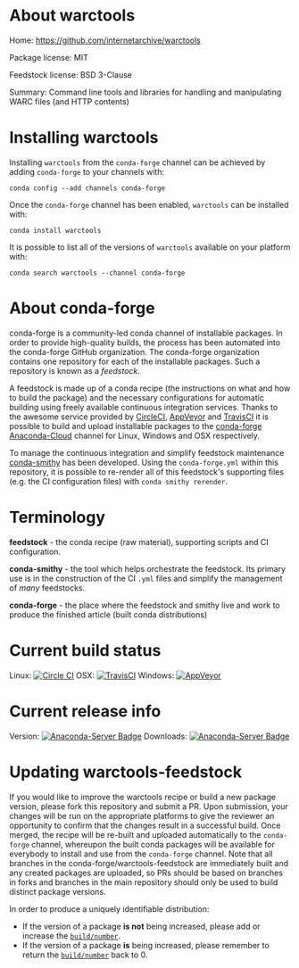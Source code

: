 About warctools
===============

Home: https://github.com/internetarchive/warctools

Package license: MIT

Feedstock license: BSD 3-Clause

Summary: Command line tools and libraries for handling and manipulating WARC files (and HTTP contents)



Installing warctools
====================

Installing `warctools` from the `conda-forge` channel can be achieved by adding `conda-forge` to your channels with:

```
conda config --add channels conda-forge
```

Once the `conda-forge` channel has been enabled, `warctools` can be installed with:

```
conda install warctools
```

It is possible to list all of the versions of `warctools` available on your platform with:

```
conda search warctools --channel conda-forge
```



About conda-forge
=================

conda-forge is a community-led conda channel of installable packages.
In order to provide high-quality builds, the process has been automated into the
conda-forge GitHub organization. The conda-forge organization contains one repository
for each of the installable packages. Such a repository is known as a *feedstock*.

A feedstock is made up of a conda recipe (the instructions on what and how to build
the package) and the necessary configurations for automatic building using freely
available continuous integration services. Thanks to the awesome service provided by
[CircleCI](https://circleci.com/), [AppVeyor](http://www.appveyor.com/)
and [TravisCI](https://travis-ci.org/) it is possible to build and upload installable
packages to the [conda-forge](https://anaconda.org/conda-forge)
[Anaconda-Cloud](http://docs.anaconda.org/) channel for Linux, Windows and OSX respectively.

To manage the continuous integration and simplify feedstock maintenance
[conda-smithy](http://github.com/conda-forge/conda-smithy) has been developed.
Using the ``conda-forge.yml`` within this repository, it is possible to re-render all of
this feedstock's supporting files (e.g. the CI configuration files) with ``conda smithy rerender``.


Terminology
===========

**feedstock** - the conda recipe (raw material), supporting scripts and CI configuration.

**conda-smithy** - the tool which helps orchestrate the feedstock.
                   Its primary use is in the construction of the CI ``.yml`` files
                   and simplify the management of *many* feedstocks.

**conda-forge** - the place where the feedstock and smithy live and work to
                  produce the finished article (built conda distributions)

Current build status
====================

Linux: [![Circle CI](https://circleci.com/gh/conda-forge/warctools-feedstock.svg?style=shield)](https://circleci.com/gh/conda-forge/warctools-feedstock)
OSX: [![TravisCI](https://travis-ci.org/conda-forge/warctools-feedstock.svg?branch=master)](https://travis-ci.org/conda-forge/warctools-feedstock)
Windows: [![AppVeyor](https://ci.appveyor.com/api/projects/status/github/conda-forge/warctools-feedstock?svg=True)](https://ci.appveyor.com/project/conda-forge/warctools-feedstock/branch/master)

Current release info
====================
Version: [![Anaconda-Server Badge](https://anaconda.org/conda-forge/warctools/badges/version.svg)](https://anaconda.org/conda-forge/warctools)
Downloads: [![Anaconda-Server Badge](https://anaconda.org/conda-forge/warctools/badges/downloads.svg)](https://anaconda.org/conda-forge/warctools)


Updating warctools-feedstock
============================

If you would like to improve the warctools recipe or build a new
package version, please fork this repository and submit a PR. Upon submission,
your changes will be run on the appropriate platforms to give the reviewer an
opportunity to confirm that the changes result in a successful build. Once
merged, the recipe will be re-built and uploaded automatically to the
`conda-forge` channel, whereupon the built conda packages will be available for
everybody to install and use from the `conda-forge` channel.
Note that all branches in the conda-forge/warctools-feedstock are
immediately built and any created packages are uploaded, so PRs should be based
on branches in forks and branches in the main repository should only be used to
build distinct package versions.

In order to produce a uniquely identifiable distribution:
 * If the version of a package **is not** being increased, please add or increase
   the [``build/number``](http://conda.pydata.org/docs/building/meta-yaml.html#build-number-and-string).
 * If the version of a package **is** being increased, please remember to return
   the [``build/number``](http://conda.pydata.org/docs/building/meta-yaml.html#build-number-and-string)
   back to 0.
